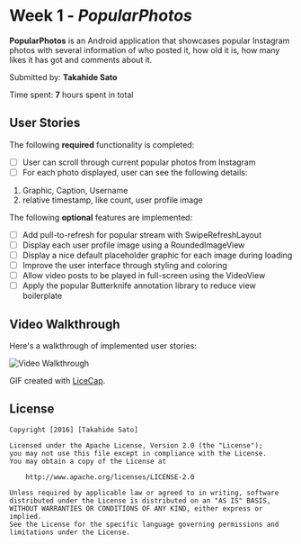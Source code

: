 # Week 1 - *PopularPhotos*

**PopularPhotos** is an Android application that showcases popular Instagram photos with several information of who posted it, how old it is, how many likes it has got and comments about it.

Submitted by: **Takahide Sato**

Time spent: **7** hours spent in total

## User Stories

The following **required** functionality is completed:

* [ ] User can scroll through current popular photos from Instagram
* [ ] For each photo displayed, user can see the following details:
1. Graphic, Caption, Username
2. relative timestamp, like count, user profile image

The following **optional** features are implemented:

* [ ] Add pull-to-refresh for popular stream with SwipeRefreshLayout
* [ ] Display each user profile image using a RoundedImageView
* [ ] Display a nice default placeholder graphic for each image during loading
* [ ] Improve the user interface through styling and coloring
* [ ] Allow video posts to be played in full-screen using the VideoView
* [ ] Apply the popular Butterknife annotation library to reduce view boilerplate

## Video Walkthrough 

Here's a walkthrough of implemented user stories:

<img src='http://i.imgur.com/SW6VS9o.gif' title='Video Walkthrough' width='' alt='Video Walkthrough' />

GIF created with [LiceCap](http://www.cockos.com/licecap/).

## License

    Copyright [2016] [Takahide Sato]

    Licensed under the Apache License, Version 2.0 (the "License");
    you may not use this file except in compliance with the License.
    You may obtain a copy of the License at

        http://www.apache.org/licenses/LICENSE-2.0

    Unless required by applicable law or agreed to in writing, software
    distributed under the License is distributed on an "AS IS" BASIS,
    WITHOUT WARRANTIES OR CONDITIONS OF ANY KIND, either express or implied.
    See the License for the specific language governing permissions and
    limitations under the License.
